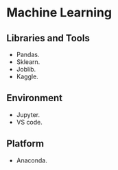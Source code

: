 # Machine Learning  

## Libraries and Tools

- Pandas.
- Sklearn.
- Joblib.
- Kaggle.

## Environment

- Jupyter.
- VS code.

## Platform

- Anaconda.



 
 
